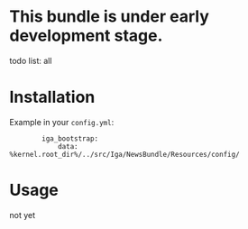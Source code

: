This bundle is under early development stage.
============

todo list:
all


Installation
============


Example in your ``config.yml``:

            iga_bootstrap:
                data: %kernel.root_dir%/../src/Iga/NewsBundle/Resources/config/
       



Usage
============

not yet
